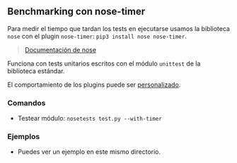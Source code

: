 ## Benchmarking con nose-timer
Para medir el tiempo que tardan los tests en ejecutarse usamos la biblioteca `nose` con el plugin `nose-timer`: `pip3 install nose nose-timer`.

> [Documentación de nose](http://nose.readthedocs.io/en/latest)

Funciona con tests unitarios escritos con el módulo `unittest` de la biblioteca estándar.

El comportamiento de los plugins puede ser [personalizado](https://stackoverflow.com/questions/24150016/how-to-benchmark-unit-tests-in-python-without-adding-any-code).

### Comandos
- Testear módulo: `nosetests test.py --with-timer`

### Ejemplos
- Puedes ver un ejemplo en este mismo directorio.